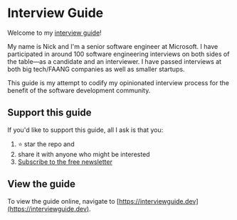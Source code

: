 # Interview Guide

Welcome to my [interview guide](https://interviewguide.dev)!

My name is Nick and I'm a senior software engineer at Microsoft. I have participated in around 100 software engineering interviews on both sides of the table&mdash;as a candidate and an interviewer. I have passed interviews at both big tech/FAANG companies as well as smaller startups.

This guide is my attempt to codify my opinionated interview process for the benefit of the software development community.

## Support this guide

If you'd like to support this guide, all I ask is that you:

1. ⭐️ star the repo and
2. share it with anyone who might be interested
3. [Subscribe to the free newsletter](https://tinyletter.com/interviewguide)

## View the guide

To view the guide online, navigate to [https://interviewguide.dev](https://interviewguide.dev).

